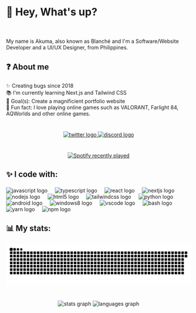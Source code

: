 <h1 align="left">👋 Hey, What's up?</h1>

###

<br clear="both">

<p align="left">My name is Akuma, also known as  Blanché and I'm a Software/Website Developer and a UI/UX Designer, from Philippines.</p>

###

<h2 align="left">❓ About me</h2>

###

<p align="left">✨ Creating bugs since 2018<br>📚 I'm currently learning Next.js and Tailwind CSS<br>🎯 Goal(s): Create a magnificient portfolio website<br>🎲 Fun fact: I love playing online games such as VALORANT, Farlight 84, AQWorlds and other online games.</p>

###

<br clear="both">

<div align="center">
  <a href="https://twitter.com/AkumaPHP" target="_blank">
    <img src="https://raw.githubusercontent.com/maurodesouza/profile-readme-generator/master/src/assets/icons/social/twitter/default.svg" width="52" height="40" alt="twitter logo"  />
  </a>
  <a href="https://discord.com/users/784717543549173811" target="_blank">
    <img src="https://raw.githubusercontent.com/maurodesouza/profile-readme-generator/master/src/assets/icons/social/discord/default.svg" width="52" height="40" alt="discord logo"  />
  </a>
</div>

###

<br clear="both">

<div align="center">
  <a href="https://open.spotify.com/user/39nifbx4kjmq68uqtnaog1vli">
    <img src="https://spotify-recently-played-readme.vercel.app/api?user=39nifbx4kjmq68uqtnaog1vli&count=1&unique=false" alt="Spotify recently played"  />
  </a>
</div>

###

<h2 align="left">✨ I code with:</h2>

###

<div align="left">
  <img src="https://cdn.jsdelivr.net/gh/devicons/devicon/icons/javascript/javascript-original.svg" height="40" alt="javascript logo"  />
  <img width="12" />
  <img src="https://cdn.jsdelivr.net/gh/devicons/devicon/icons/typescript/typescript-original.svg" height="40" alt="typescript logo"  />
  <img width="12" />
  <img src="https://cdn.jsdelivr.net/gh/devicons/devicon/icons/react/react-original.svg" height="40" alt="react logo"  />
  <img width="12" />
  <img src="https://cdn.jsdelivr.net/gh/devicons/devicon/icons/nextjs/nextjs-original.svg" height="40" alt="nextjs logo"  />
  <img width="12" />
  <img src="https://cdn.jsdelivr.net/gh/devicons/devicon/icons/nodejs/nodejs-original.svg" height="40" alt="nodejs logo"  />
  <img width="12" />
  <img src="https://cdn.jsdelivr.net/gh/devicons/devicon/icons/html5/html5-original.svg" height="40" alt="html5 logo"  />
  <img width="12" />
  <img src="https://cdn.jsdelivr.net/gh/devicons/devicon/icons/tailwindcss/tailwindcss-original-wordmark.svg" height="40" alt="tailwindcss logo"  />
  <img width="12" />
  <img src="https://cdn.jsdelivr.net/gh/devicons/devicon/icons/python/python-original.svg" height="40" alt="python logo"  />
  <img width="12" />
  <img src="https://cdn.jsdelivr.net/gh/devicons/devicon/icons/android/android-original.svg" height="40" alt="android logo"  />
  <img width="12" />
  <img src="https://cdn.jsdelivr.net/gh/devicons/devicon/icons/windows8/windows8-original.svg" height="40" alt="windows8 logo"  />
  <img width="12" />
  <img src="https://cdn.jsdelivr.net/gh/devicons/devicon/icons/vscode/vscode-original.svg" height="40" alt="vscode logo"  />
  <img width="12" />
  <img src="https://cdn.jsdelivr.net/gh/devicons/devicon/icons/bash/bash-original.svg" height="40" alt="bash logo"  />
  <img width="12" />
  <img src="https://cdn.jsdelivr.net/gh/devicons/devicon/icons/yarn/yarn-original.svg" height="40" alt="yarn logo"  />
  <img width="12" />
  <img src="https://cdn.jsdelivr.net/gh/devicons/devicon/icons/npm/npm-original-wordmark.svg" height="40" alt="npm logo"  />
</div>

###

<h2 align="left">📊 My stats:</h2>

###

<img src="https://raw.githubusercontent.com/akumaaa-php/akumaaa-php/output/snake.svg" alt="Snake animation" />

###

<br clear="both">

<div align="center">
  <img src="https://github-readme-stats.vercel.app/api?username=akumaaa-php&hide_title=false&hide_rank=false&show_icons=false&include_all_commits=true&count_private=true&disable_animations=false&theme=dracula&locale=en&hide_border=false&order=1&custom_title=@Akuma.php" height="150" alt="stats graph"  />
  <img src="https://github-readme-stats.vercel.app/api/top-langs?username=akumaaa-php&locale=en&hide_title=false&layout=compact&card_width=320&langs_count=10&theme=dracula&hide_border=true&order=2&custom_title=Languages" height="150" alt="languages graph"  />
</div>

###

